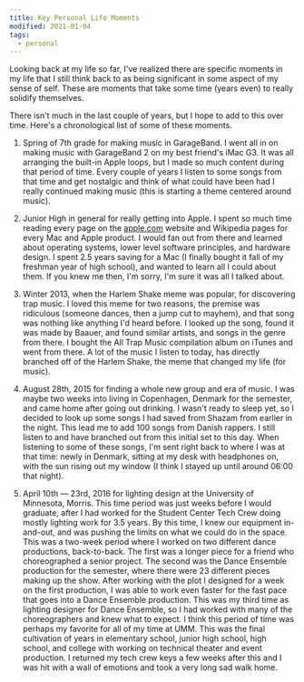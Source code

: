 ```yaml
---
title: Key Personal Life Moments
modified: 2021-01-04
tags:
  - personal
---
```


Looking back at my life so far, I've realized there are specific moments in my life that I still think back to as being significant in some aspect of my sense of self. These are moments that take some time (years even) to really solidify themselves.

There isn't much in the last couple of years, but I hope to add to this over time. Here's a chronological list of some of these moments.

1. Spring of 7th grade for making music in GarageBand. I went all in on making music with GarageBand 2 on my best friend's iMac G3. It was all arranging the built-in Apple loops, but I made so much content during that period of time. Every couple of years I listen to some songs from that time and get nostalgic and think of what could have been had I really continued making music (this is starting a theme centered around music).

2. Junior High in general for really getting into Apple. I spent so much time reading every page on the [apple.com](https://apple.com) website and Wikipedia pages for every Mac and Apple product. I would fan out from there and learned about operating systems, lower level software principles, and hardware design. I spent 2.5 years saving for a Mac (I finally bought it fall of my freshman year of high school), and wanted to learn all I could about them. If you knew me then, I'm sorry, I'm sure it was all I talked about.

3. Winter 2013, when the Harlem Shake meme was popular, for discovering trap music. I loved this meme for two reasons, the premise was ridiculous (someone dances, then a jump cut to mayhem), and that song was nothing like anything I'd heard before. I looked up the song, found it was made by Baauer, and found similar artists, and songs in the genre from there. I bought the All Trap Music compilation album on iTunes and went from there. A lot of the music I listen to today, has directly branched off of the Harlem Shake, the meme that changed my life (for music).

4. August 28th, 2015 for finding a whole new group and era of music. I was maybe two weeks into living in Copenhagen, Denmark for the semester, and came home after going out drinking. I wasn't ready to sleep yet, so I decided to look up some songs I had saved from Shazam from earlier in the night. This lead me to add 100 songs from Danish rappers. I still listen to and have branched out from this initial set to this day. When listening to some of these songs, I'm sent right back to where I was at that time: newly in Denmark, sitting at my desk with headphones on, with the sun rising out my window (I think I stayed up until around 06:00 that night).

5. April 10th — 23rd, 2016 for lighting design at the University of Minnesota, Morris. This time period was just weeks before I would graduate, after I had worked for the Student Center Tech Crew doing mostly lighting work for 3.5 years. By this time, I knew our equipment in-and-out, and was pushing the limits on what we could do in the space. This was a two-week period where I worked on two different dance productions, back-to-back. The first was a longer piece for a friend who choreographed a senior project. The second was the Dance Ensemble production for the semester, where there were 23 different pieces making up the show. After working with the plot I designed for a week on the first production, I was able to work even faster for the fast pace that goes into a Dance Ensemble production. This was my third time as lighting designer for Dance Ensemble, so I had worked with many of the choreographers and knew what to expect. I think this period of time was perhaps my favorite for all of my time at UMM. This was the final cultivation of years in elementary school, junior high school, high school, and college with working on technical theater and event production. I returned my tech crew keys a few weeks after this and I was hit with a wall of emotions and took a very long sad walk home.
